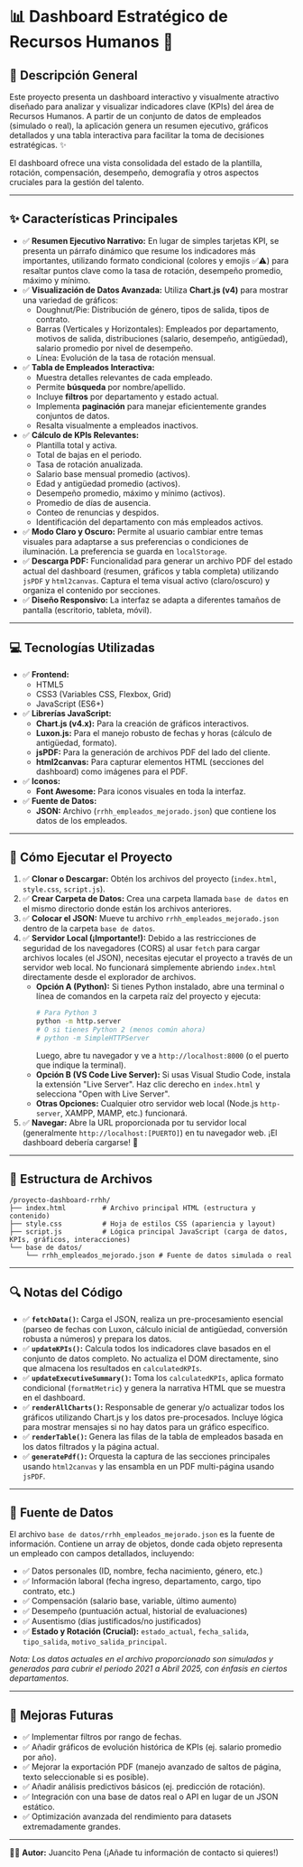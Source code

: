 # 📊 Dashboard Estratégico de Recursos Humanos 🚀

## 📝 Descripción General

Este proyecto presenta un dashboard interactivo y visualmente atractivo diseñado para analizar y visualizar indicadores clave (KPIs) del área de Recursos Humanos. A partir de un conjunto de datos de empleados (simulado o real), la aplicación genera un resumen ejecutivo, gráficos detallados y una tabla interactiva para facilitar la toma de decisiones estratégicas. ✨

El dashboard ofrece una vista consolidada del estado de la plantilla, rotación, compensación, desempeño, demografía y otros aspectos cruciales para la gestión del talento.

---

## ✨ Características Principales

* ✅ **Resumen Ejecutivo Narrativo:** En lugar de simples tarjetas KPI, se presenta un párrafo dinámico que resume los indicadores más importantes, utilizando formato condicional (colores y emojis ✅⚠️) para resaltar puntos clave como la tasa de rotación, desempeño promedio, máximo y mínimo.
* ✅ **Visualización de Datos Avanzada:** Utiliza **Chart.js (v4)** para mostrar una variedad de gráficos:
    * Doughnut/Pie: Distribución de género, tipos de salida, tipos de contrato.
    * Barras (Verticales y Horizontales): Empleados por departamento, motivos de salida, distribuciones (salario, desempeño, antigüedad), salario promedio por nivel de desempeño.
    * Línea: Evolución de la tasa de rotación mensual.
* ✅ **Tabla de Empleados Interactiva:**
    * Muestra detalles relevantes de cada empleado.
    * Permite **búsqueda** por nombre/apellido.
    * Incluye **filtros** por departamento y estado actual.
    * Implementa **paginación** para manejar eficientemente grandes conjuntos de datos.
    * Resalta visualmente a empleados inactivos.
* ✅ **Cálculo de KPIs Relevantes:**
    * Plantilla total y activa.
    * Total de bajas en el periodo.
    * Tasa de rotación anualizada.
    * Salario base mensual promedio (activos).
    * Edad y antigüedad promedio (activos).
    * Desempeño promedio, máximo y mínimo (activos).
    * Promedio de días de ausencia.
    * Conteo de renuncias y despidos.
    * Identificación del departamento con más empleados activos.
* ✅ **Modo Claro y Oscuro:** Permite al usuario cambiar entre temas visuales para adaptarse a sus preferencias o condiciones de iluminación. La preferencia se guarda en `localStorage`.
* ✅ **Descarga PDF:** Funcionalidad para generar un archivo PDF del estado actual del dashboard (resumen, gráficos y tabla completa) utilizando `jsPDF` y `html2canvas`. Captura el tema visual activo (claro/oscuro) y organiza el contenido por secciones.
* ✅ **Diseño Responsivo:** La interfaz se adapta a diferentes tamaños de pantalla (escritorio, tableta, móvil).

---

## 💻 Tecnologías Utilizadas

* ✅ **Frontend:**
    * HTML5
    * CSS3 (Variables CSS, Flexbox, Grid)
    * JavaScript (ES6+)
* ✅ **Librerías JavaScript:**
    * **Chart.js (v4.x):** Para la creación de gráficos interactivos.
    * **Luxon.js:** Para el manejo robusto de fechas y horas (cálculo de antigüedad, formato).
    * **jsPDF:** Para la generación de archivos PDF del lado del cliente.
    * **html2canvas:** Para capturar elementos HTML (secciones del dashboard) como imágenes para el PDF.
* ✅ **Iconos:**
    * **Font Awesome:** Para iconos visuales en toda la interfaz.
* ✅ **Fuente de Datos:**
    * **JSON:** Archivo (`rrhh_empleados_mejorado.json`) que contiene los datos de los empleados.

---

## 🚀 Cómo Ejecutar el Proyecto

1. ✅ **Clonar o Descargar:** Obtén los archivos del proyecto (`index.html`, `style.css`, `script.js`).
2. ✅ **Crear Carpeta de Datos:** Crea una carpeta llamada `base de datos` en el mismo directorio donde están los archivos anteriores.
3. ✅ **Colocar el JSON:** Mueve tu archivo `rrhh_empleados_mejorado.json` dentro de la carpeta `base de datos`.
4. ✅ **Servidor Local (¡Importante!):** Debido a las restricciones de seguridad de los navegadores (CORS) al usar `fetch` para cargar archivos locales (el JSON), necesitas ejecutar el proyecto a través de un servidor web local. No funcionará simplemente abriendo `index.html` directamente desde el explorador de archivos.
    * **Opción A (Python):** Si tienes Python instalado, abre una terminal o línea de comandos en la carpeta raíz del proyecto y ejecuta:
        ```bash
        # Para Python 3
        python -m http.server
        # O si tienes Python 2 (menos común ahora)
        # python -m SimpleHTTPServer
        ```
        Luego, abre tu navegador y ve a `http://localhost:8000` (o el puerto que indique la terminal).
    * **Opción B (VS Code Live Server):** Si usas Visual Studio Code, instala la extensión "Live Server". Haz clic derecho en `index.html` y selecciona "Open with Live Server".
    * **Otras Opciones:** Cualquier otro servidor web local (Node.js `http-server`, XAMPP, MAMP, etc.) funcionará.
5. ✅ **Navegar:** Abre la URL proporcionada por tu servidor local (generalmente `http://localhost:[PUERTO]`) en tu navegador web. ¡El dashboard debería cargarse! 🎉

---

## 📁 Estructura de Archivos

```text
/proyecto-dashboard-rrhh/
├── index.html         # Archivo principal HTML (estructura y contenido)
├── style.css          # Hoja de estilos CSS (apariencia y layout)
├── script.js          # Lógica principal JavaScript (carga de datos, KPIs, gráficos, interacciones)
└── base de datos/
    └── rrhh_empleados_mejorado.json # Fuente de datos simulada o real
```

---

## 🔍 Notas del Código

* ✅ **`fetchData()`:** Carga el JSON, realiza un pre-procesamiento esencial (parseo de fechas con Luxon, cálculo inicial de antigüedad, conversión robusta a números) y prepara los datos.
* ✅ **`updateKPIs()`:** Calcula todos los indicadores clave basados en el conjunto de datos completo. No actualiza el DOM directamente, sino que almacena los resultados en `calculatedKPIs`.
* ✅ **`updateExecutiveSummary()`:** Toma los `calculatedKPIs`, aplica formato condicional (`formatMetric`) y genera la narrativa HTML que se muestra en el dashboard.
* ✅ **`renderAllCharts()`:** Responsable de generar y/o actualizar todos los gráficos utilizando Chart.js y los datos pre-procesados. Incluye lógica para mostrar mensajes si no hay datos para un gráfico específico.
* ✅ **`renderTable()`:** Genera las filas de la tabla de empleados basada en los datos filtrados y la página actual.
* ✅ **`generatePdf()`:** Orquesta la captura de las secciones principales usando `html2canvas` y las ensambla en un PDF multi-página usando `jsPDF`.

---

## 💾 Fuente de Datos

El archivo `base de datos/rrhh_empleados_mejorado.json` es la fuente de información. Contiene un array de objetos, donde cada objeto representa un empleado con campos detallados, incluyendo:

* ✅ Datos personales (ID, nombre, fecha nacimiento, género, etc.)
* ✅ Información laboral (fecha ingreso, departamento, cargo, tipo contrato, etc.)
* ✅ Compensación (salario base, variable, último aumento)
* ✅ Desempeño (puntuación actual, historial de evaluaciones)
* ✅ Ausentismo (días justificados/no justificados)
* ✅ **Estado y Rotación (Crucial):** `estado_actual`, `fecha_salida`, `tipo_salida`, `motivo_salida_principal`.

*Nota: Los datos actuales en el archivo proporcionado son simulados y generados para cubrir el periodo 2021 a Abril 2025, con énfasis en ciertos departamentos.*

---

## 🔮 Mejoras Futuras

* ✅ Implementar filtros por rango de fechas.
* ✅ Añadir gráficos de evolución histórica de KPIs (ej. salario promedio por año).
* ✅ Mejorar la exportación PDF (manejo avanzado de saltos de página, texto seleccionable si es posible).
* ✅ Añadir análisis predictivos básicos (ej. predicción de rotación).
* ✅ Integración con una base de datos real o API en lugar de un JSON estático.
* ✅ Optimización avanzada del rendimiento para datasets extremadamente grandes.

---

👨‍💻 **Autor:** Juancito Pena (¡Añade tu información de contacto si quieres!)
